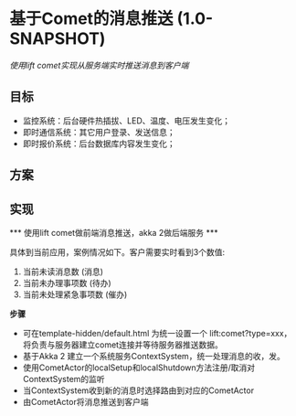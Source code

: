 基于Comet的消息推送 (1.0-SNAPSHOT)
====================================

*使用lift comet实现从服务端实时推送消息到客户端*


目标
----

 - 监控系统：后台硬件热插拔、LED、温度、电压发生变化；
 - 即时通信系统：其它用户登录、发送信息；
 - 即时报价系统：后台数据库内容发生变化；


方案
----




实现
----

*** 使用lift comet做前端消息推送，akka 2做后端服务 ***

具体到当前应用，案例情况如下。客户需要实时看到3个数值:
 
 1. 当前未读消息数 (消息)
 2. 当前未办理事项数 (待办)
 3. 当前未处理紧急事项数 (催办)


**步骤**

 - 可在template-hidden/default.html 为统一设置一个 lift:comet?type=xxx，将负责与服务器建立comet连接并等待服务器推送数据。
 - 基于Akka 2 建立一个系统服务ContextSystem，统一处理消息的收，发。
 - 使用CometActor的localSetup和localShutdown方法注册/取消对ContextSystem的监听
 - 当ContextSystem收到新的消息时选择路由到对应的CometActor
 - 由CometActor将消息推送到客户端

